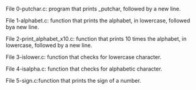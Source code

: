 File 0-putchar.c: program that prints _putchar, followed by a new line.

File 1-alphabet.c:  function that prints the alphabet, in lowercase, followed bya new line.

File 2-print_alphabet_x10.c: function that prints 10 times the alphabet, in lowercase, followed by a new line.

File 3-islower.c: function that checks for lowercase character.

File 4-isalpha.c: function that checks for alphabetic character.

File 5-sign.c:function that prints the sign of a number.


